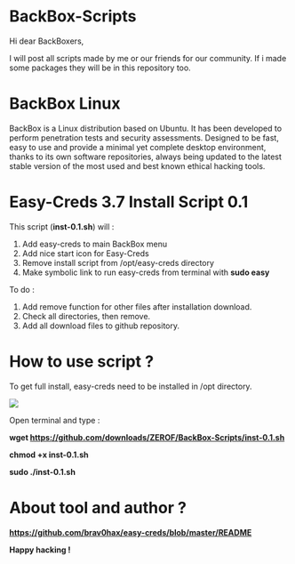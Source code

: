 BackBox-Scripts
===============
Hi dear BackBoxers,

I will post all scripts made by me or our friends for our community. If i made some packages they will be in this repository too.

BackBox Linux
=============

BackBox is a Linux distribution based on Ubuntu. It has been developed to perform penetration tests and security assessments.
Designed to be fast, easy to use and provide a minimal yet complete desktop environment, thanks to its own software repositories, 
always being updated to the latest stable version of the most used and best known ethical hacking tools.


Easy-Creds 3.7 Install Script 0.1
==================================

This script (<b>inst-0.1.sh</b>) will :

1. Add easy-creds to main BackBox menu
2. Add nice start icon for Easy-Creds
3. Remove install script from /opt/easy-creds directory
4. Make symbolic link to run easy-creds from terminal with <b>sudo easy</b>

To do :

1. Add remove function for other files after installation download.
2. Check all directories, then remove.
3. Add all download files to github repository.

How to use script ?
===================

To get full install, easy-creds need to be installed in /opt directory.

<img src="http://s7.postimage.org/n62pjkeqz/easy_creds_install.png">

Open terminal and type :

<b>wget https://github.com/downloads/ZEROF/BackBox-Scripts/inst-0.1.sh

<b>chmod +x inst-0.1.sh

<b>sudo ./inst-0.1.sh</b>

About tool and author ?
=======================

https://github.com/brav0hax/easy-creds/blob/master/README



Happy hacking !

